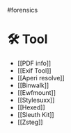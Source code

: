 #forensics 
# 🛠️ Tool
- [[PDF info]]
- [[Exif Tool]]
- [[Aperi resolve]]
- [[Binwalk]]
- [[Ewfmount]]
- [[Stylesuxx]]
- [[Hexed]]
- [[Sleuth Kit]]
- [[Zsteg]]